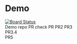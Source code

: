 # Demo
[![Board Status](https://dev.azure.com/DevOpsLearningDemos/bf653bec-12be-4249-b4ee-1866257ddd8d/02c328f3-6f71-4ced-977e-0649e4f1d2a3/_apis/work/boardbadge/fa33c208-0af7-4ad9-b9f3-7fda18b5b9b9?columnOptions=1)](https://dev.azure.com/DevOpsLearningDemos/bf653bec-12be-4249-b4ee-1866257ddd8d/_boards/board/t/02c328f3-6f71-4ced-977e-0649e4f1d2a3/Microsoft.RequirementCategory/)<br/>
Demo repo
PR
check PR
PR2
PR3<br/>
PR3.4<br/>
PR5
